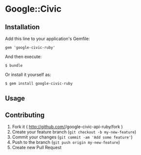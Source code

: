 # Google::Civic


## Installation

Add this line to your application's Gemfile:

    gem 'google-civic-ruby'

And then execute:

    $ bundle

Or install it yourself as:

    $ gem install google-civic-ruby

## Usage



## Contributing

1. Fork it ( http://github.com/<my-github-username>/google-civic-api-ruby/fork )
2. Create your feature branch (`git checkout -b my-new-feature`)
3. Commit your changes (`git commit -am 'Add some feature'`)
4. Push to the branch (`git push origin my-new-feature`)
5. Create new Pull Request
